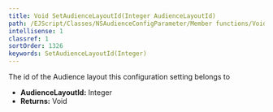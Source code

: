 ```yaml
---
title: Void SetAudienceLayoutId(Integer AudienceLayoutId)
path: /EJScript/Classes/NSAudienceConfigParameter/Member functions/Void SetAudienceLayoutId(Integer p_0)
intellisense: 1
classref: 1
sortOrder: 1326
keywords: SetAudienceLayoutId(Integer)
---
```



The id of the Audience layout this configuration setting belongs to



* **AudienceLayoutId:** Integer
* **Returns:** Void


